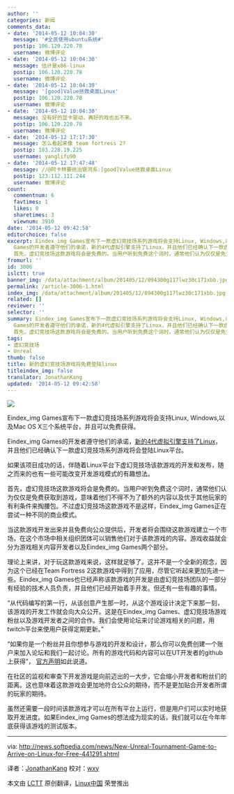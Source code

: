 ```yaml
---
author: ''
categories: 新闻
comments_data:
- date: '2014-05-12 10:04:30'
  message: '#全民使用ubuntu系统#'
  postip: 106.120.220.78
  username: 微博评论
- date: '2014-05-12 10:04:30'
  message: 估计是x86-linux
  postip: 106.120.220.78
  username: 微博评论
- date: '2014-05-12 10:04:30'
  message: '[good]Value拯救桌面Linux'
  postip: 106.120.220.78
  username: 微博评论
- date: '2014-05-12 10:04:30'
  message: 没有好的显卡驱动，再好的戏也出不来。
  postip: 106.120.220.78
  username: 微博评论
- date: '2014-05-12 17:17:30'
  message: 怎么看起来像 team fortress 2?
  postip: 183.228.19.225
  username: yanglifu90
- date: '2014-05-12 17:47:48'
  message: //@阿卡林要统治银河系:[good]Value拯救桌面Linux
  postip: 123.112.111.244
  username: 微博评论
count:
  commentnum: 6
  favtimes: 1
  likes: 0
  sharetimes: 3
  viewnum: 3910
date: '2014-05-12 09:42:58'
editorchoice: false
excerpt: Eindex_img Games宣布下一款虚幻竞技场系列游戏将会支持Linux, Windows,以及Mac OS X三个系统平台，并且可以免费获得。 Eindex_img
  Games的开发者遵守他们的承诺，新的4代虚拟引擎支持了Linux，并且他们已经确认下一款虚幻竞技场系列游戏将会登陆Linux平台。 如果该项目成功的话，伴随着Linux平台下虚幻竞技场该款游戏的开发和发布，随之而来的也有一些可能改变开发游戏模式的有趣想法。
  首先，虚幻竞技场这款游戏将会是免费的。当用户听到免费这个词时，通常他们认为仅仅是免费获取到游戏，意味着他们不得不为了额外的内容以及优于其他玩家的有利条件
fromurl: ''
id: 3006
islctt: true
banner_img: /data/attachment/album/201405/12/094300g117lwz30c171xbb.jpg
permalink: /article-3006-1.html
index_img: /data/attachment/album/201405/12/094300g117lwz30c171xbb.jpg.thumb.jpg
related: []
reviewer: ''
selector: ''
summary: Eindex_img Games宣布下一款虚幻竞技场系列游戏将会支持Linux, Windows,以及Mac OS X三个系统平台，并且可以免费获得。 Eindex_img
  Games的开发者遵守他们的承诺，新的4代虚拟引擎支持了Linux，并且他们已经确认下一款虚幻竞技场系列游戏将会登陆Linux平台。 如果该项目成功的话，伴随着Linux平台下虚幻竞技场该款游戏的开发和发布，随之而来的也有一些可能改变开发游戏模式的有趣想法。
  首先，虚幻竞技场这款游戏将会是免费的。当用户听到免费这个词时，通常他们认为仅仅是免费获取到游戏，意味着他们不得不为了额外的内容以及优于其他玩家的有利条件
tags:
- 虚幻竞技场
- Unreal
thumb: false
title: 新的虚幻竞技场游戏将免费登陆linux
titleindex_img: false
translator: JonathanKang
updated: '2014-05-12 09:42:58'
---
```


![](/data/attachment/album/201405/12/094300g117lwz30c171xbb.jpg)


Eindex_img Games宣布下一款虚幻竞技场系列游戏将会支持Linux, Windows,以及Mac OS X三个系统平台，并且可以免费获得。


Eindex_img Games的开发者遵守他们的承诺，[新的4代虚拟引擎支持了Linux](http://news.softpedia.com/news/Unreal-Engine-4-1-Support-for-Linux-Might-Spark-the-End-of-Windows-Gaming-Domination-439373.shtml)，并且他们已经确认下一款虚幻竞技场系列游戏将会登陆Linux平台。


如果该项目成功的话，伴随着Linux平台下虚幻竞技场该款游戏的开发和发布，随之而来的也有一些可能改变开发游戏模式的有趣想法。


首先，虚幻竞技场这款游戏将会是免费的。当用户听到免费这个词时，通常他们认为仅仅是免费获取到游戏，意味着他们不得不为了额外的内容以及优于其他玩家的有利条件来掏腰包。不过虚幻竞技场这款游戏不是这样，Eindex_img Games正在尝试一种不同的商业模式。


当这款游戏开发出来并且免费向公众提供后，开发者将会围绕这款游戏建立一个市场，在这个市场中相关组织团体可以销售他们对于该款游戏的内容。游戏收益就会分为游戏相关内容开发者以及Eindex_img Games两个部分。


理论上来讲，对于玩这款游戏来说，这样就足够了。这并不是一个全新的观念，因为这个已经在Team Fortress 2这款游戏中得到了应用，尽管它听起来更加先进一些。Eindex_img Games也已经声称该款游戏的开发是由虚幻竞技场团队的一部分有经验的技术人员负责，并且他们已经开始着手开发。但还有一些有趣的事情。


“从代码编写的第一行，从该创意产生那一时，从这个游戏设计决定下来那一刻，该游戏的开发工作就会向大众公开。这是在Eindex_img Games、虚幻竞技场游戏粉丝以及游戏开发者之间的合作。我们会使用论坛来讨论游戏相关的问题，用twitch平台来使用户获得定期更新。”


“如果你是一个粉丝并且你想参与游戏的开发和设计，那么你可以免费创建一个账户来加入论坛和我们一起讨论。所有的游戏代码和内容可以在UT开发者的github上获得”， [官方声明](https://wiki.unrealengine.com/Unreal_Tournament)如此说道。


在社区的监视和审查下开发游戏是向前迈出的一大步，它会缩小开发者和粉丝们的距离。这也意味着这款游戏会更加地符合公众的期待，而不是更加贴合开发者所谓的玩家的期待。


虽然还需要一段时间该款游戏才可以在所有平台上运行，但是用户们可以实时地获取开发进度。如果Eindex_img Games的想法成为现实的话，我们就可以在今年年底获得该游戏的测试版本。




---


via: <http://news.softpedia.com/news/New-Unreal-Tournament-Game-to-Arrive-on-Linux-for-Free-441291.shtml>


译者：[JonathanKang](https://github.com/JonathanKang) 校对：[wxy](https://github.com/wxy)


本文由 [LCTT](https://github.com/LCTT/TranslateProject) 原创翻译，[Linux中国](http://linux.cn/) 荣誉推出